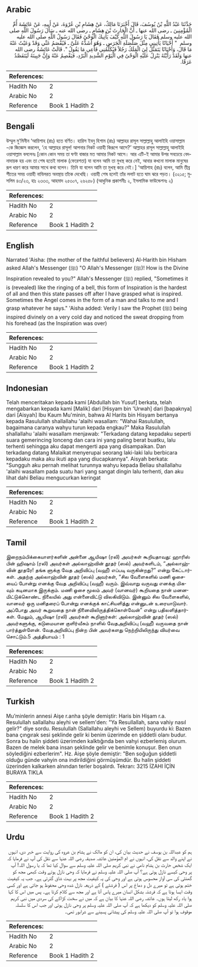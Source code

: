 ## Arabic


<div dir="rtl" lang="ar" style={{fontSize:'larger',backgroundColor:'#f8f9fa',padding:20}}>
حَدَّثَنَا عَبْدُ اللَّهِ بْنُ يُوسُفَ، قَالَ أَخْبَرَنَا مَالِكٌ، عَنْ هِشَامِ بْنِ عُرْوَةَ، عَنْ أَبِيهِ، عَنْ عَائِشَةَ أُمِّ الْمُؤْمِنِينَ ـ رضى الله عنها ـ أَنَّ الْحَارِثَ بْنَ هِشَامٍ ـ رضى الله عنه ـ سَأَلَ رَسُولَ اللَّهِ صلى الله عليه وسلم فَقَالَ يَا رَسُولَ اللَّهِ كَيْفَ يَأْتِيكَ الْوَحْىُ فَقَالَ رَسُولُ اللَّهِ صلى الله عليه وسلم ‏ "‏ أَحْيَانًا يَأْتِينِي مِثْلَ صَلْصَلَةِ الْجَرَسِ ـ وَهُوَ أَشَدُّهُ عَلَىَّ ـ فَيُفْصَمُ عَنِّي وَقَدْ وَعَيْتُ عَنْهُ مَا قَالَ، وَأَحْيَانًا يَتَمَثَّلُ لِيَ الْمَلَكُ رَجُلاً فَيُكَلِّمُنِي فَأَعِي مَا يَقُولُ ‏"‏‏.‏ قَالَتْ عَائِشَةُ رضى الله عنها وَلَقَدْ رَأَيْتُهُ يَنْزِلُ عَلَيْهِ الْوَحْىُ فِي الْيَوْمِ الشَّدِيدِ الْبَرْدِ، فَيَفْصِمُ عَنْهُ وَإِنَّ جَبِينَهُ لَيَتَفَصَّدُ عَرَقًا‏.‏
</div>
<div style={{backgroundColor:'#f8f9fa',padding:20, marginBottom: 10}}><table> <thead> <tr> <th>References:</th> <th></th> </tr> </thead> <tbody><tr><td>Hadith No</td><td>2</td></tr><tr><td>Arabic No</td><td>2</td></tr><tr><td>Reference</td><td>Book 1 Hadith 2</td></tr></tbody></table></div>

## Bengali


<div dir="ltr" lang="bn" style={{fontSize:'larger',backgroundColor:'#f8f9fa',padding:20}}>
উম্মুল মু’মিনীন ‘আয়িশাহ (রাঃ) হতে বর্ণিত। হারিস ইবনু হিশাম (রাঃ) আল্লাহর রাসূল সাল্লাল্লাহু আলাইহি ওয়াসাল্লাম -কে জিজ্ঞেস করলেন, ‘হে আল্লাহর রাসূল! আপনার নিকট ওয়াহী কিরূপে আসে?’ আল্লাহর রাসূল সাল্লাল্লাহু আলাইহি ওয়াসাল্লাম বললেনঃ [কোন কোন সময় তা ঘণ্টা বাজার মত আমার নিকট আসে। আর এটি-ই আমার উপর সবচেয়ে বেদনাদায়ক হয় এবং তা শেষ হতেই মালাক (ফেরেশতা) যা বলেন আমি তা মুখস্থ করে নেই, আবার কখনো মালাক মানুষের রূপ ধারণ করে আমার সাথে কথা বলেন। তিনি যা বলেন আমি তা মুখস্থ করে নেই।] ‘আয়িশাহ (রাঃ) বলেন, আমি তীব্র শীতের সময় ওয়াহী নাযিলরত অবস্থায় তাঁকে দেখেছি। ওয়াহী শেষ হলেই তাঁর ললাট হতে ঘাম ঝরে পড়ত। (৩২১৫; মুসলিম ৪৩/২৩, হাঃ ২৩৩৩, আহমাদ ২৫৩০৭, ২৬২৫৮) (আধুনিক প্রকাশনীঃ ২, ইসলামিক ফাউন্ডেশনঃ ২)
</div>
<div style={{backgroundColor:'#f8f9fa',padding:20, marginBottom: 10}}><table> <thead> <tr> <th>References:</th> <th></th> </tr> </thead> <tbody><tr><td>Hadith No</td><td>2</td></tr><tr><td>Arabic No</td><td>2</td></tr><tr><td>Reference</td><td>Book 1 Hadith 2</td></tr></tbody></table></div>

## English


<div dir="ltr" lang="en" style={{fontSize:'larger',backgroundColor:'#f8f9fa',padding:20}}>
Narrated 'Aisha: (the mother of the faithful believers) Al-Harith bin Hisham asked Allah's Messenger (ﷺ) "O Allah's Messenger (ﷺ)! How is the Divine Inspiration revealed to you?" Allah's Messenger (ﷺ) replied, "Sometimes it is (revealed) like the ringing of a bell, this form of Inspiration is the hardest of all and then this state passes off after I have grasped what is inspired. Sometimes the Angel comes in the form of a man and talks to me and I grasp whatever he says." 'Aisha added: Verily I saw the Prophet (ﷺ) being inspired divinely on a very cold day and noticed the sweat dropping from his forehead (as the Inspiration was over)
</div>
<div style={{backgroundColor:'#f8f9fa',padding:20, marginBottom: 10}}><table> <thead> <tr> <th>References:</th> <th></th> </tr> </thead> <tbody><tr><td>Hadith No</td><td>2</td></tr><tr><td>Arabic No</td><td>2</td></tr><tr><td>Reference</td><td>Book 1 Hadith 2</td></tr></tbody></table></div>

## Indonesian


<div dir="ltr" lang="id" style={{fontSize:'larger',backgroundColor:'#f8f9fa',padding:20}}>
Telah menceritakan kepada kami [Abdullah bin Yusuf] berkata, telah mengabarkan kepada kami [Malik] dari [Hisyam bin 'Urwah] dari [bapaknya] dari [Aisyah] Ibu Kaum Mu'minin, bahwa Al Harits bin Hisyam bertanya kepada Rasulullah shallallahu 'alaihi wasallam: "Wahai Rasulullah, bagaimana caranya wahyu turun kepada engkau?" Maka Rasulullah shallallahu 'alaihi wasallam menjawab: "Terkadang datang kepadaku seperti suara gemerincing lonceng dan cara ini yang paling berat buatku, lalu terhenti sehingga aku dapat mengerti apa yang disampaikan. Dan terkadang datang Malaikat menyerupai seorang laki-laki lalu berbicara kepadaku maka aku ikuti apa yang diucapkannya". Aisyah berkata: "Sungguh aku pernah melihat turunnya wahyu kepada Beliau shallallahu 'alaihi wasallam pada suatu hari yang sangat dingin lalu terhenti, dan aku lihat dahi Beliau mengucurkan keringat
</div>
<div style={{backgroundColor:'#f8f9fa',padding:20, marginBottom: 10}}><table> <thead> <tr> <th>References:</th> <th></th> </tr> </thead> <tbody><tr><td>Hadith No</td><td>2</td></tr><tr><td>Arabic No</td><td>2</td></tr><tr><td>Reference</td><td>Book 1 Hadith 2</td></tr></tbody></table></div>

## Tamil


<div dir="ltr" lang="ta" style={{fontSize:'larger',backgroundColor:'#f8f9fa',padding:20}}>
இறைநம்பிக்கையாளர்களின் அன்னை ஆயிஷா (ரலி) அவர்கள் கூறியதாவது: ஹாரிஸ் பின் ஹிஷாம் (ரலி) அவர்கள் அல்லாஹ்வின் தூதர் (ஸல்) அவர்களிடம், “அல்லாஹ்வின் தூதரே! தங்க ளுக்கு வேத அறிவிப்பு (வஹீ) எப்படி வருகின்றது?” என்று கேட்டார்கள். அதற்கு அல்லாஹ்வின் தூதர் (ஸல்) அவர்கள், “சில வேளைகளில் மணி ஓசையைப் போன்று எனக்கு வேத அறிவிப்பு (வஹீ) வரும். இவ்வாறு வருவது எனக்கு மிகவும் கடினமாக இருக்கும். மணி ஓசை மூலம் அவர் (வானவர்) கூறியதை நான் மனனமிட்டுக்கொண்ட நிலையில் அது என்னைவிட்டு விலகிவிடும். இன்னும் சில வேளைகளில், வானவர் ஒரு மனிதரைப் போன்று எனக்குக் காட்சியளித்து என்னுடன் உரையாடுவார். அப்போது அவர் கூறுவதை நான் நினைவிலிருத்திக்கொள்வேன்” என்று பதிலளித்தார்கள். மேலும், ஆயிஷா (ரலி) அவர்கள் கூறினார்கள்: அல்லாஹ்வின் தூதர் (ஸல்) அவர்களுக்கு, கடுமையான குளிர்வீசும் நாளில் வேதஅறிவிப்பு (வஹீ) வருவதை நான் பார்த்துள்ளேன். வேதஅறிவிப்பு நின்ற பின் அவர்களது நெற்றியிலிருந்து வியர்வை சொட்டும்.5 அத்தியாயம் : 1
</div>
<div style={{backgroundColor:'#f8f9fa',padding:20, marginBottom: 10}}><table> <thead> <tr> <th>References:</th> <th></th> </tr> </thead> <tbody><tr><td>Hadith No</td><td>2</td></tr><tr><td>Arabic No</td><td>2</td></tr><tr><td>Reference</td><td>Book 1 Hadith 2</td></tr></tbody></table></div>

## Turkish


<div dir="ltr" lang="tr" style={{fontSize:'larger',backgroundColor:'#f8f9fa',padding:20}}>
Mu’minlerin annesi Aişe r.anha şöyle demiştir: Haris bin Hişam r.a. Resulullah sallallahu aleyhi ve sellem'den: "Ya Resullallah, sana vahiy nasıl gelir?" diye sordu. Resulullah (Sallallahu aleyhi ve Sellem) buyurdu ki: Bazen bana çıngırak sesi şeklinde gelir ki benim üzerimde en şiddetli olanı budur. Sonra bu halin şiddeti üzerimden kalktığında ben vahyi ezberlemiş olurum. Bazen de melek bana insan şeklinde gelir ve benimle konuşur. Ben onun söylediğini ezberlerim". Hz. Aişe şöyle demiştir: "Ben soğuğun şiddetli olduğu günde vahyin ona indirildiğini görmüşümdür. Bu halin şiddeti üzerinden kalkarken alnından terler boşalırdı. Tekrarı: 3215 İZAHI İÇİN BURAYA TIKLA
</div>
<div style={{backgroundColor:'#f8f9fa',padding:20, marginBottom: 10}}><table> <thead> <tr> <th>References:</th> <th></th> </tr> </thead> <tbody><tr><td>Hadith No</td><td>2</td></tr><tr><td>Arabic No</td><td>2</td></tr><tr><td>Reference</td><td>Book 1 Hadith 2</td></tr></tbody></table></div>

## Urdu


<div dir="rtl" lang="ur" style={{fontSize:'larger',backgroundColor:'#f8f9fa',padding:20}}>
ہم کو عبداللہ بن یوسف نے حدیث بیان کی، ان کو مالک نے ہشام بن عروہ کی روایت سے خبر دی، انہوں نے اپنے والد سے نقل کی، انہوں نے ام المؤمنین عائشہ صدیقہ رضی اللہ عنہا سے نقل کی آپ نے فرمایا کہ ایک شخص حارث بن ہشام نامی نے نبی کریم صلی اللہ علیہ وسلم سے سوال کیا تھا کہ یا رسول اللہ! آپ پر وحی کیسے نازل ہوتی ہے؟ آپ صلی اللہ علیہ وسلم نے فرمایا کہ وحی نازل ہوتے وقت کبھی مجھ کو گھنٹی کی سی آواز محسوس ہوتی ہے اور وحی کی یہ کیفیت مجھ پر بہت شاق گذرتی ہے۔ جب یہ کیفیت ختم ہوتی ہے تو میرے دل و دماغ پر اس ( فرشتے ) کے ذریعہ نازل شدہ وحی محفوظ ہو جاتی ہے اور کسی وقت ایسا ہوتا ہے کہ فرشتہ بشکل انسان میرے پاس آتا ہے اور مجھ سے کلام کرتا ہے۔ پس میں اس کا کہا ہوا یاد رکھ لیتا ہوں۔ عائشہ رضی اللہ عنہا کا بیان ہے کہ میں نے سخت کڑاکے کی سردی میں نبی کریم صلی اللہ علیہ وسلم کو دیکھا ہے کہ آپ صلی اللہ علیہ وسلم پر وحی نازل ہوئی اور جب اس کا سلسلہ موقوف ہوا تو آپ صلی اللہ علیہ وسلم کی پیشانی پسینے سے شرابور تھی۔
</div>
<div style={{backgroundColor:'#f8f9fa',padding:20, marginBottom: 10}}><table> <thead> <tr> <th>References:</th> <th></th> </tr> </thead> <tbody><tr><td>Hadith No</td><td>2</td></tr><tr><td>Arabic No</td><td>2</td></tr><tr><td>Reference</td><td>Book 1 Hadith 2</td></tr></tbody></table></div>